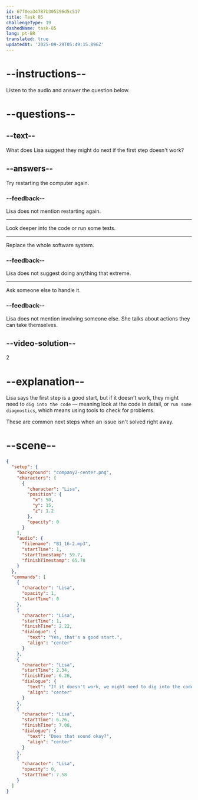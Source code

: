 ```yaml
---
id: 67f0ea34787b305396d5c517
title: Task 85
challengeType: 19
dashedName: task-85
lang: pt-BR
translated: true
updatedAt: '2025-09-29T05:49:15.896Z'
---
```


<!-- (Audio) Lisa: Yes, that's a good start. If it doesn't work, we might need to dig into the code or run some diagnostics. Does that sound okay? -->

# --instructions--

Listen to the audio and answer the question below.

# --questions--

## --text--

What does Lisa suggest they might do next if the first step doesn't work?

## --answers--

Try restarting the computer again.

### --feedback--

Lisa does not mention restarting again.

---

Look deeper into the code or run some tests.

---

Replace the whole software system.

### --feedback--

 Lisa does not suggest doing anything that extreme.

---

Ask someone else to handle it.

### --feedback--

Lisa does not mention involving someone else. She talks about actions they can take themselves.

## --video-solution--

2

# --explanation--

Lisa says the first step is a good start, but if it doesn't work, they might need to `dig into the code` — meaning look at the code in detail, or `run some diagnostics`, which means using tools to check for problems.

These are common next steps when an issue isn't solved right away.

# --scene--

```json
{
  "setup": {
    "background": "company2-center.png",
    "characters": [
      {
        "character": "Lisa",
        "position": {
          "x": 50,
          "y": 15,
          "z": 1.2
        },
        "opacity": 0
      }
    ],
    "audio": {
      "filename": "B1_16-2.mp3",
      "startTime": 1,
      "startTimestamp": 59.7,
      "finishTimestamp": 65.78
    }
  },
  "commands": [
    {
      "character": "Lisa",
      "opacity": 1,
      "startTime": 0
    },
    {
      "character": "Lisa",
      "startTime": 1,
      "finishTime": 2.22,
      "dialogue": {
        "text": "Yes, that's a good start.",
        "align": "center"
      }
    },
    {
      "character": "Lisa",
      "startTime": 2.34,
      "finishTime": 6.26,
      "dialogue": {
        "text": "If it doesn't work, we might need to dig into the code or run some diagnostics.",
        "align": "center"
      }
    },
    {
      "character": "Lisa",
      "startTime": 6.26,
      "finishTime": 7.08,
      "dialogue": {
        "text": "Does that sound okay?",
        "align": "center"
      }
    },
    {
      "character": "Lisa",
      "opacity": 0,
      "startTime": 7.58
    }
  ]
}
```
